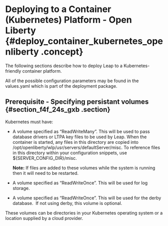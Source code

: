 # Deploying to a Container \(Kubernetes\) Platform - Open Liberty {#deploy_container_kubernetes_openliberty .concept}

The following sections describe how to deploy Leap to a Kubernetes-friendly container platform.

All of the possible configuration parameters may be found in the values.yaml which is part of the deployment package.

## Prerequisite - Specifying persistant volumes {#section_f4f_24s_gxb .section}

Kubernetes must have:

-   A volume specified as “ReadWriteMany”. This will be used to pass database drivers or LTPA key files to be used by Leap. When the container is started, any files in this directory are copied into /opt/openliberty/wlp/usr/servers/defaultServer/misc. To reference files in this directory within your configuration snippets, use $\{SERVER\_CONFIG\_DIR\}/misc.

    **Note:** If files are added to these volumes while the system is running then it will need to be restarted.

-   A volume specified as “ReadWriteOnce”. This will be used for log storage.
-   A volume specified as “ReadWriteOnce”. This will be used for the derby database.  If not using derby, this volume is optional.

These volumes can be directories in your Kubernetes operating system or a location supplied by a cloud provider.

